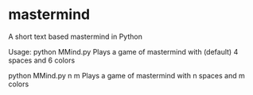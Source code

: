 mastermind
==========

A short text based mastermind in Python

Usage: python MMind.py
Plays a game of mastermind with (default) 4 spaces and 6 colors

python MMind.py n m
Plays a game of mastermind with n spaces and m colors
